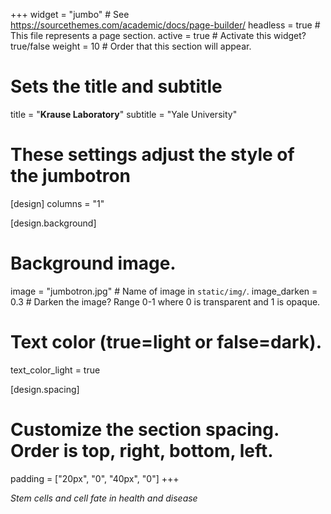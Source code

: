 +++
widget = "jumbo"  # See https://sourcethemes.com/academic/docs/page-builder/
headless = true  # This file represents a page section.
active = true  # Activate this widget? true/false
weight = 10  # Order that this section will appear.

# Sets the title and subtitle
title = "**Krause Laboratory**"
subtitle = "Yale University"

# These settings adjust the  style of the jumbotron
[design]
  columns = "1"

[design.background]
   # Background image.
   image = "jumbotron.jpg"  # Name of image in `static/img/`.
   image_darken = 0.3  # Darken the image? Range 0-1 where 0 is transparent and 1 is opaque.

  # Text color (true=light or false=dark).
  text_color_light = true

[design.spacing]
  # Customize the section spacing. Order is top, right, bottom, left.
  padding = ["20px", "0", "40px", "0"]
+++

*Stem cells and cell fate in health and disease*
